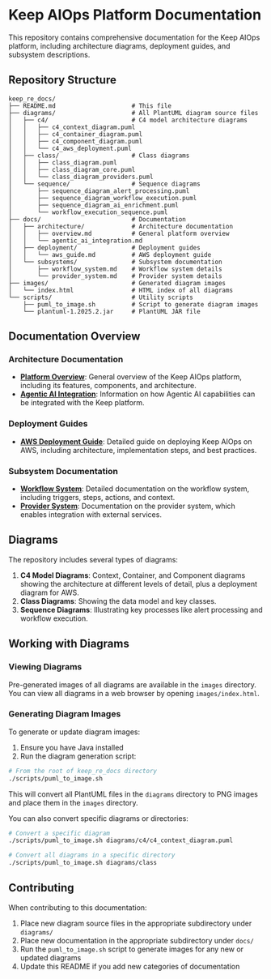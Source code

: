 # Keep AIOps Platform Documentation

This repository contains comprehensive documentation for the Keep AIOps platform, including architecture diagrams, deployment guides, and subsystem descriptions.

## Repository Structure

```
keep_re_docs/
├── README.md                     # This file
├── diagrams/                     # All PlantUML diagram source files
│   ├── c4/                       # C4 model architecture diagrams
│   │   ├── c4_context_diagram.puml
│   │   ├── c4_container_diagram.puml
│   │   ├── c4_component_diagram.puml
│   │   └── c4_aws_deployment.puml
│   ├── class/                    # Class diagrams
│   │   ├── class_diagram.puml
│   │   ├── class_diagram_core.puml
│   │   └── class_diagram_providers.puml
│   └── sequence/                 # Sequence diagrams
│       ├── sequence_diagram_alert_processing.puml
│       ├── sequence_diagram_workflow_execution.puml
│       ├── sequence_diagram_ai_enrichment.puml
│       └── workflow_execution_sequence.puml
├── docs/                         # Documentation
│   ├── architecture/             # Architecture documentation
│   │   ├── overview.md           # General platform overview
│   │   └── agentic_ai_integration.md
│   ├── deployment/               # Deployment guides
│   │   └── aws_guide.md          # AWS deployment guide
│   └── subsystems/               # Subsystem documentation
│       ├── workflow_system.md    # Workflow system details
│       └── provider_system.md    # Provider system details
├── images/                       # Generated diagram images
│   └── index.html                # HTML index of all diagrams
└── scripts/                      # Utility scripts
    ├── puml_to_image.sh          # Script to generate diagram images
    └── plantuml-1.2025.2.jar     # PlantUML JAR file
```

## Documentation Overview

### Architecture Documentation

- **[Platform Overview](docs/architecture/overview.md)**: General overview of the Keep AIOps platform, including its features, components, and architecture.
- **[Agentic AI Integration](docs/architecture/agentic_ai_integration.md)**: Information on how Agentic AI capabilities can be integrated with the Keep platform.

### Deployment Guides

- **[AWS Deployment Guide](docs/deployment/aws_guide.md)**: Detailed guide on deploying Keep AIOps on AWS, including architecture, implementation steps, and best practices.

### Subsystem Documentation

- **[Workflow System](docs/subsystems/workflow_system.md)**: Detailed documentation on the workflow system, including triggers, steps, actions, and context.
- **[Provider System](docs/subsystems/provider_system.md)**: Documentation on the provider system, which enables integration with external services.

## Diagrams

The repository includes several types of diagrams:

1. **C4 Model Diagrams**: Context, Container, and Component diagrams showing the architecture at different levels of detail, plus a deployment diagram for AWS.
2. **Class Diagrams**: Showing the data model and key classes.
3. **Sequence Diagrams**: Illustrating key processes like alert processing and workflow execution.

## Working with Diagrams

### Viewing Diagrams

Pre-generated images of all diagrams are available in the `images` directory. You can view all diagrams in a web browser by opening `images/index.html`.

### Generating Diagram Images

To generate or update diagram images:

1. Ensure you have Java installed
2. Run the diagram generation script:

```bash
# From the root of keep_re_docs directory
./scripts/puml_to_image.sh
```

This will convert all PlantUML files in the `diagrams` directory to PNG images and place them in the `images` directory.

You can also convert specific diagrams or directories:

```bash
# Convert a specific diagram
./scripts/puml_to_image.sh diagrams/c4/c4_context_diagram.puml

# Convert all diagrams in a specific directory
./scripts/puml_to_image.sh diagrams/class
```

## Contributing

When contributing to this documentation:

1. Place new diagram source files in the appropriate subdirectory under `diagrams/`
2. Place new documentation in the appropriate subdirectory under `docs/`
3. Run the `puml_to_image.sh` script to generate images for any new or updated diagrams
4. Update this README if you add new categories of documentation 
